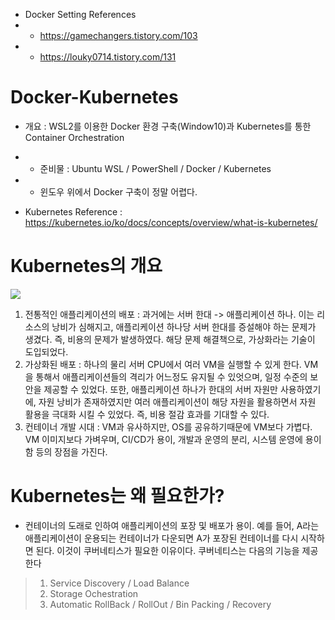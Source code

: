 * Docker Setting References
* * https://gamechangers.tistory.com/103
* * https://louky0714.tistory.com/131

Docker-Kubernetes
=================
* 개요 : WSL2를 이용한 Docker 환경 구축(Window10)과 Kubernetes를 통한 Container Orchestration
* * 준비물 : Ubuntu WSL / PowerShell / Docker / Kubernetes
* * 윈도우 위에서 Docker 구축이 정말 어렵다.

* Kubernetes Reference : https://kubernetes.io/ko/docs/concepts/overview/what-is-kubernetes/

Kubernetes의 개요
================
<img src='https://d33wubrfki0l68.cloudfront.net/26a177ede4d7b032362289c6fccd448fc4a91174/eb693/images/docs/container_evolution.svg'></src>

1) 전통적인 애플리케이션의 배포 : 과거에는 서버 한대 -> 애플리케이션 하나. 이는 리소스의 낭비가 심해지고, 애플리케이션 하나당 서버 한대를 증설해야 하는 문제가 생겼다. 즉, 비용의 문제가 발생하였다. 해당 문제 해결책으로, 가상화라는 기술이 도입되었다.
2) 가상화된 배포 : 하나의 물리 서버 CPU에서 여러 VM을 실행할 수 있게 한다. VM을 통해서 애플리케이션들의 격리가 어느정도 유지될 수 있엇으며, 일정 수준의 보안을 제공할 수 있었다. 또한, 애플리케이션 하나가 한대의 서버 자원만 사용하였기에, 자원 낭비가 존재하였지만 여러 애플리케이션이 해당 자원을 활용하면서 자원 활용을 극대화 시킬 수 있었다. 즉, 비용 절감 효과를 기대할 수 있다.
3) 컨테이너 개발 시대 : VM과 유사하지만, OS를 공유하기때문에 VM보다 가볍다. VM 이미지보다 가벼우며, CI/CD가 용이, 개발과 운영의 분리, 시스템 운영에 용이함 등의 장점을 가진다.

Kubernetes는 왜 필요한가?
======================
* 컨테이너의 도래로 인하여 애플리케이션의 포장 및 배포가 용이. 예를 들어, A라는 애플리케이션이 운용되는 컨테이너가 다운되면 A가 포장된 컨테이너를 다시 시작하면 된다. 이것이 쿠버네티스가 필요한 이유이다. 쿠버네티스는 다음의 기능을 제공한다
> 1) Service Discovery / Load Balance</br>
> 2) Storage Ochestration</br>
> 3) Automatic RollBack / RollOut / Bin Packing / Recovery</br>
